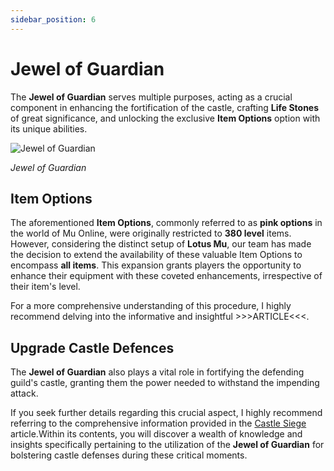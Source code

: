 ```yaml
---
sidebar_position: 6
---
```


# Jewel of Guardian

The **Jewel of Guardian** serves multiple purposes, acting as a crucial component in enhancing the fortification of the castle, crafting **Life Stones** of great significance, and unlocking the exclusive **Item Options** option with its unique abilities.

![Jewel of Guardian](/img/items/jewels/guardian.png)

_Jewel of Guardian_

## Item Options

The aforementioned **Item Options**, commonly referred to as **pink options** in the world of Mu Online, were originally restricted to **380 level** items. However, considering the distinct setup of **Lotus Mu**, our team has made the decision to extend the availability of these valuable Item Options to encompass **all items**. This expansion grants players the opportunity to enhance their equipment with these coveted enhancements, irrespective of their item's level.


For a more comprehensive understanding of this procedure, I highly recommend delving into the informative and insightful >>>ARTICLE<<<.

## Upgrade Castle Defences

The **Jewel of Guardian** also plays a vital role in fortifying the defending guild's castle, granting them the power needed to withstand the impending attack.

If you seek further details regarding this crucial aspect, I highly recommend referring to the comprehensive information provided in the [Castle Siege](/events/castle-siege) article.Within its contents, you will discover a wealth of knowledge and insights specifically pertaining to the utilization of the **Jewel of Guardian** for bolstering castle defenses during these critical moments.


